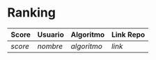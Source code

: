 # Ranking
| Score | Usuario |	Algoritmo | Link Repo |
| - | - | - | - |
| *score* | *nombre* | *algoritmo* | *link* |
